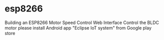 # esp8266
Building an ESP8266 Motor Speed Control Web Interface
Control the BLDC motor please install Android app "Eclipse IoT system" from Google play store
